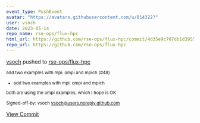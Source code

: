 ```yaml
---
event_type: PushEvent
avatar: "https://avatars.githubusercontent.com/u/814322?"
user: vsoch
date: 2023-05-14
repo_name: rse-ops/flux-hpc
html_url: https://github.com/rse-ops/flux-hpc/commit/4d35e9c707db1d3955aee1f21c927a5d5d973eba
repo_url: https://github.com/rse-ops/flux-hpc
---
```


<a href='https://github.com/vsoch' target='_blank'>vsoch</a> pushed to <a href='https://github.com/rse-ops/flux-hpc' target='_blank'>rse-ops/flux-hpc</a>

<small>add two examples with mpi: ompi and mpich (#48)

* add two examples with mpi: ompi and mpich

both are using the ompi examples, which I hope
is OK

Signed-off-by: vsoch <vsoch@users.noreply.github.com></small>

<a href='https://github.com/rse-ops/flux-hpc/commit/4d35e9c707db1d3955aee1f21c927a5d5d973eba' target='_blank'>View Commit</a>